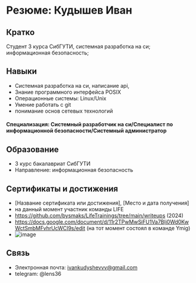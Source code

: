 # Резюме: Кудышев Иван

## Кратко

Студент 3 курса СибГУТИ, системная разработка на си; информационная безопасность; 

## Навыки

- Cистемная разработка на си, написание api, 
- Знание программного интерфейса POSIX
- Операционные системы: Linux/Unix
- Умение работать с git
- понимание основ сетевых технологий


#### Специализация: Системный разработчик на си/Специалист по информационной безопасности/Системный администратор

## Образование

- 3 курс бакалавриат СибГУТИ
- Направление: информационная безопасность

## Сертификаты и достижения

- [Название сертификата или достижения], [Место и дата получения]
- на данный момент участник команды LIFE
- https://github.com/bysmaks/LifeTrainings/tree/main/writeups (2024)
- https://docs.google.com/document/d/11r2TPwMwSiFU1Va7Blj0Wd0KwWctSmbMFvhrUcWCI9s/edit (на тот момент состоял в команде Ymig)
- ![image](https://github.com/cclens/Resume/assets/117731232/06dd5eaf-150c-4686-a236-d91551c8ae1c)
  
## Связь

- Электронная почта: ivankudyshevvv@gmail.com
- telegram: @lens36

